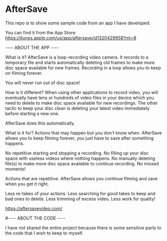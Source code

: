 # AfterSave

This repo is to show some sample code from an app I have developed.



You can find it from the App Store:
https://itunes.apple.com/us/app/aftersave/id1320429958?mt=8


---- ABOUT THE APP ----

What is it?
AfterSave is a loop-recording video camera. It records to a temporary file and starts automatically deleting old frames to make more disc space available for new frames. Recording in a loop allows you to keep on filming forever.

You will never run out of disc space!

How is it different?
When using other applications to record video, you will eventually have tens or hundreds of video files in your device which you need to delete to make disc space available for new recordings. The other tactic to keep your disc clean is deleting your latest video immediately before starting a new one.

AfterSave does this automatically.

What is it for?
Actions that may happen but you don't know when.
AfterSave allows you to keep filming forever, you just have to save after something happens.

No repetitive starting and stopping a recording.
No filling up your disc space with useless videos where nothing happens.
No manually deleting file(s) to make more disc space available to continue recording.
No missed moments!

Actions that are repetitive.
AfterSave allows you continue filming and save when you get it right.

Less re-takes of your actions.
Less searching for good takes to keep and bad ones to delete.
Less trimming of excess video.
Less work for quality!

https://aftersavevideo.com/


#---- ABOUT THE CODE ----

I have not shared the entire project because there is some sensitive parts to the code that I wish to keep to myself.

